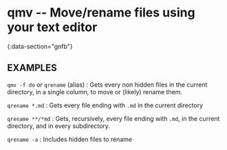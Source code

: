 # qmv -- Move/rename files using your text editor
{:data-section="gnfb"}

## EXAMPLES

`qmv -f do` or `qrename` (alias)
: Gets every non hidden files in the current directory, in a single column, to move or (likely) rename them.

`qrename *.md`
: Gets every file ending with `.md` in the current directory

`qrename **/*md`
: Gets, recursively, every file ending with `.md`, in the current directory, and in every subdirectory.

`qrename -a`
: Includes hidden files to rename
